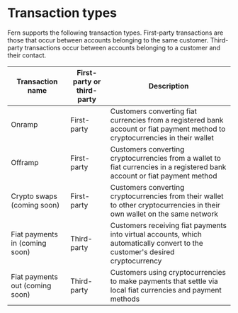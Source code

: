 # Transaction types

Fern supports the following transaction types. First-party transactions are those that occur between accounts belonging to the same customer. Third-party transactions occur between accounts belonging to a customer and their contact.

| Transaction name                | First-party or third-party | Description                                                                                                                    |
| ------------------------------- | -------------------------- | ------------------------------------------------------------------------------------------------------------------------------ |
| Onramp                          | First-party                | Customers converting fiat currencies from a registered bank account or fiat payment method to cryptocurrencies in their wallet |
| Offramp                         | First-party                | Customers converting cryptocurrencies from a wallet to fiat currencies in a registered bank account or fiat payment method     |
| Crypto swaps (coming soon)      | First-party                | Customers converting cryptocurrencies from their wallet to other cryptocurrencies in their own wallet on the same network      |
| Fiat payments in (coming soon)  | Third-party                | Customers receiving fiat payments into virtual accounts, which automatically convert to the customer's desired cryptocurrency  |
| Fiat payments out (coming soon) | Third-party                | Customers using cryptocurrencies to make payments that settle via local fiat currencies and payment methods                    |

